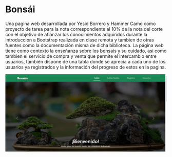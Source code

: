 # Bonsái
Una pagina web desarrollada por Yesid Borrero y Hammer Camo como proyecto de tarea para la nota correspondiente al 10% de la nota del corte con el objetivo de afianzar los conocimientos adquiridos durante la introducción a Bootstrap realizada en clase remota y tambien de otras fuentes como la documentación misma de dicha biblioteca.
La página web tiene como contexto la enseñanza sobre los bonsais y su cuidado, asi como tambien el servicio de compra y venta que permite el intercambio entre usuarios, también dispone de una tabla donde se aprecia a cada uno de los usuarios ya registrados y la información del progreso de estos en la pagina.

![Web preview](assets/images/web-preview-readme.png)